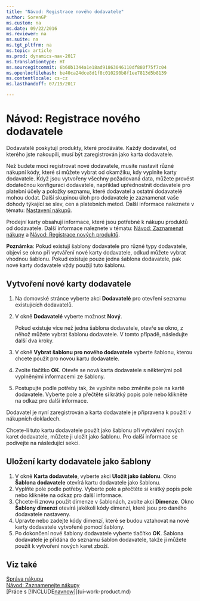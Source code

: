 ```yaml
---
title: "Návod: Registrace nového dodavatele"
author: SorenGP
ms.custom: na
ms.date: 09/22/2016
ms.reviewer: na
ms.suite: na
ms.tgt_pltfrm: na
ms.topic: article
ms.prod: dynamics-nav-2017
ms.translationtype: HT
ms.sourcegitcommit: 6b60b1344a1e18ad91863046110df880f75f7c04
ms.openlocfilehash: be40ca24dce8d1f8c010290b8f1ee7813d5b8139
ms.contentlocale: cs-cz
ms.lasthandoff: 07/19/2017

---
```


# <a name="how-to-register-new-vendors"></a>Návod: Registrace nového dodavatele
Dodavatelé poskytují produkty, které prodáváte. Každý dodavatel, od kterého jste nakoupili, musí být zaregistrován jako karta dodavatele.

Než budete moci registrovat nové dodavatele, musíte nastavit různé nákupní kódy, které si můžete vybrat od okamžiku, kdy vyplníte karty dodavatele. Když jsou vytvořeny všechny požadovaná data, můžete provést dodatečnou konfiguraci dodavatele, například upřednostnit dodavatele pro platební účely a položky seznamu, které dodavatel a ostatní dodavatelé mohou dodat. Další skupinou úloh pro dodavatele je zaznamenat vaše dohody týkající se slev, cen a platebních metod. Další informace naleznete v tématu: [Nastavení nákupů](purchasing-setup-purchasing.md).

Prodejní karty obsahují informace, které jsou potřebné k nákupu produktů od dodavatele. Další informace naleznete v tématu: [Návod: Zaznamenat nákupy](purchasing-how-record-purchases.md) a [Návod: Registrace nových produktů](inventory-how-register-new-products.md).

**Poznámka**: Pokud existují šablony dodavatele pro různé typy dodavatele, objeví se okno při vytváření nové karty dodavatele, odkud můžete vybrat vhodnou šablonu. Pokud existuje pouze jedna šablona dodavatele, pak nové karty dodavatele vždy použijí tuto šablonu.

## <a name="to-create-a-new-vendor-card"></a>Vytvoření nové karty dodavatele
1. Na domovské stránce vyberte akci **Dodavatelé** pro otevření seznamu existujících dodavatelů.  
2. V okně **Dodavatelé** vyberte možnost **Nový**.

    Pokud existuje více než jedna šablona dodavatele, otevře se okno, z něhož můžete vybrat šablonu dodavatele. V tomto případě, následujte další dva kroky.
3. V okně **Vybrat šablonu pro nového dodavatele** vyberte šablonu, kterou chcete použít pro novou kartu dodavatele.
4. Zvolte tlačítko **OK**. Otevře se nová karta dodavatele s některými poli vyplněnými informacemi ze šablony.
5. Postupujte podle potřeby tak, že vyplníte nebo změníte pole na kartě dodavatele. Vyberte pole a přečtěte si krátký popis pole nebo klikněte na odkaz pro další informace.

Dodavatel je nyní zaregistrován a karta dodavatele je připravena k použití v nákupních dokladech.

Chcete-li tuto kartu dodavatele použít jako šablonu při vytváření nových karet dodavatele, můžete ji uložit jako šablonu. Pro další informace se podívejte na následující sekci.

## <a name="to-save-the-vendor-card-as-a-template"></a>Uložení karty dodavatele jako šablony
1. V okně **Karta dodavatele**, vyberte akci **Uložit jako šablonu**. Okno **Šablona dodavatele** otevírá kartu dodavatele jako šablonu.
2. Vyplňte pole podle potřeby. Vyberte pole a přečtěte si krátký popis pole nebo klikněte na odkaz pro další informace.
3. Chcete-li znovu použít dimenze v šablonách, zvolte akci **Dimenze**. Okno **Šablony dimenzí** otevírá jakékoli kódy dimenzí, které jsou pro daného dodavatele nastaveny.
4. Upravte nebo zadejte kódy dimenzí, které se budou vztahovat na nové karty dodavatele vytvořené pomocí šablony.
5. Po dokončení nové šablony dodavatele vyberte tlačítko **OK**. Šablona dodavatele je přidána do seznamu šablon dodavatele, takže ji můžete použít k vytvoření nových karet zboží.

## <a name="see-also"></a>Viz také
[Správa nákupu](purchasing-manage-purchasing.md)  
[Návod: Zaznamenejte nákupy](purchasing-how-record-purchases.md)   
[Práce s [!INCLUDE[navnow](includes/navnow_md.md)]](ui-work-product.md)

